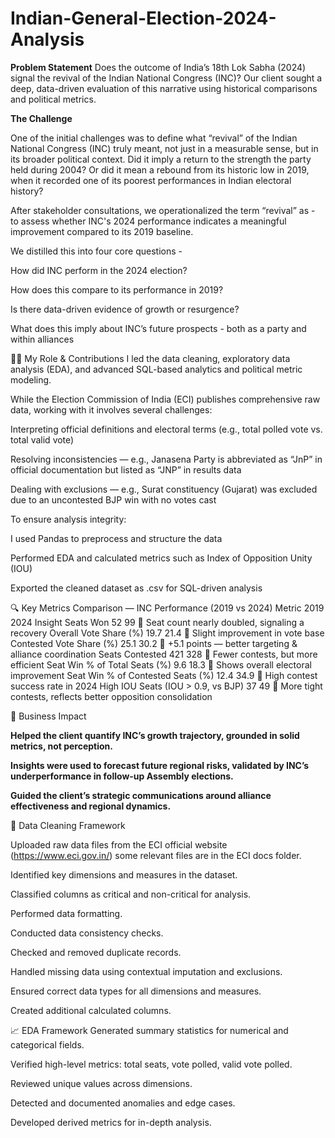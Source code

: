 # Indian-General-Election-2024-Analysis
**Problem Statement**
Does the outcome of India’s 18th Lok Sabha (2024) signal the revival of the Indian National Congress (INC)? Our client sought a deep, data-driven evaluation of this narrative using historical comparisons and political metrics.

**The Challenge**

One of the initial challenges was to define what “revival” of the Indian National Congress (INC) truly meant, not just in a measurable sense, but in its broader political context. Did it imply a return to the strength the party held during 2004? Or did it mean a rebound from its historic low in 2019, when it recorded one of its poorest performances in Indian electoral history?

After stakeholder consultations, we operationalized the term “revival” as -  to assess whether INC's 2024 performance indicates a meaningful improvement compared to its 2019 
baseline.

We distilled this into four core questions - 

How did INC perform in the 2024 election?

How does this compare to its performance in 2019?

Is there data-driven evidence of growth or resurgence?

What does this imply about INC’s future prospects  - both as a party and within alliances

👨‍💻 My Role & Contributions
I led the data cleaning, exploratory data analysis (EDA), and advanced SQL-based analytics and political metric modeling.

While the Election Commission of India (ECI) publishes comprehensive raw data, working with it involves several challenges:

Interpreting official definitions and electoral terms (e.g., total polled vote vs. total valid vote)

Resolving inconsistencies — e.g., Janasena Party is abbreviated as “JnP” in official documentation but listed as “JNP” in results data

Dealing with exclusions — e.g., Surat constituency (Gujarat) was excluded due to an uncontested BJP win with no votes cast

To ensure analysis integrity:

I used Pandas to preprocess and structure the data

Performed EDA and calculated metrics such as Index of Opposition Unity (IOU)

Exported the cleaned dataset as .csv for SQL-driven analysis

🔍 Key Metrics Comparison — INC Performance (2019 vs 2024)
Metric	2019	2024	Insight
Seats Won	52	99	🔼 Seat count nearly doubled, signaling a recovery
Overall Vote Share (%)	19.7	21.4	🔼 Slight improvement in vote base
Contested Vote Share (%)	25.1	30.2	🔼 +5.1 points — better targeting & alliance coordination
Seats Contested	421	328	🔽 Fewer contests, but more efficient
Seat Win % of Total Seats (%)	9.6	18.3	🔼 Shows overall electoral improvement
Seat Win % of Contested Seats (%)	12.4	34.9	🔼 High contest success rate in 2024
High IOU Seats (IOU > 0.9, vs BJP)	37	49	🔼 More tight contests, reflects better opposition consolidation


💼 Business Impact

**Helped the client quantify INC’s growth trajectory, grounded in solid metrics, not perception.**

**Insights were used to forecast future regional risks, validated by INC’s underperformance in follow-up Assembly elections.**

**Guided the client’s strategic communications around alliance effectiveness and regional dynamics.**

🧹 Data Cleaning Framework

Uploaded raw data files from the ECI official website (https://www.eci.gov.in/) some relevant files are in the ECI docs folder.

Identified key dimensions and measures in the dataset.

Classified columns as critical and non-critical for analysis.

Performed data formatting.

Conducted data consistency checks.

Checked and removed duplicate records.

Handled missing data using contextual imputation and exclusions.

Ensured correct data types for all dimensions and measures.

Created additional calculated columns.

📈 EDA Framework
Generated summary statistics for numerical and categorical fields.

Verified high-level metrics: total seats, vote polled, valid vote polled.

Reviewed unique values across dimensions.

Detected and documented anomalies and edge cases.

Developed derived metrics for in-depth analysis.
